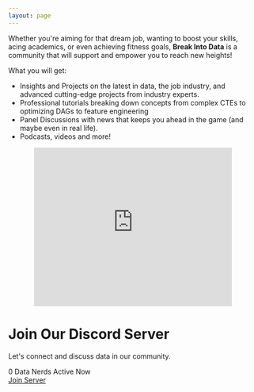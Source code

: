 ```yaml
---
layout: page
---
```


Whether you're aiming for that dream job, wanting to boost your skills, acing academics, or even achieving fitness goals, **Break Into Data** is a community that will support and empower you to reach new heights!  

What you will get:
- Insights and Projects on the latest in data, the job industry, and advanced cutting-edge projects from industry experts.
- Professional tutorials breaking down concepts from complex CTEs to optimizing DAGs to feature engineering
- Panel Discussions with news that keeps you ahead in the game (and maybe even in real life).
- Podcasts, videos and more!


<div class="text-align: center">
    <iframe src="https://breakintodata.substack.com/embed" height="320" style="width: 400px; max-width: calc(100vw - 20px); margin: auto; display: block;" frameborder="0" scrolling="no"></iframe>
</div>

<div class="discord-widget container">
    <h1><span class="discord-logo"></span>Join Our Discord Server</h1>
    <p class="subtitle">Let's connect and discuss data in our community.</p>
    <div class="server-stats">
        <div class="active-users">
            <div id="user-avatars"></div>
            <span id="additional-users"></span>
        </div>
        <div class="stat-box">
            <span class="online-indicator"></span>
            <span id="online-members">0</span>
            <span class="stat-label">Data Nerds Active Now</span>
        </div>
    </div>
    <a href="#" id="join-button" class="join-button">Join Server</a>
</div>


<script>
    const apiUrl = `https://discord.com/api/guilds/1168693434572345346/widget.json`; 
    
    fetch(apiUrl)
      .then(response => response.json())
      .then(data => {
        const userAvatars = document.getElementById('user-avatars');
        const additionalUsers = document.getElementById('additional-users');
        document.getElementById('online-members').textContent = data.presence_count;
        document.getElementById('join-button').href = data.instant_invite;

        // Display up to 3 user avatars
        const displayedUsers = data.members.slice(0, 3);
        displayedUsers.forEach(user => {
            const img = document.createElement('img');
            img.src = user.avatar_url;
            img.alt = user.username;
            userAvatars.appendChild(img);
        });

        // Show additional users count if any
        if (data.presence_count > 3) {
            additionalUsers.textContent = `+${data.presence_count - 3}`;
        }
      });
</script>
